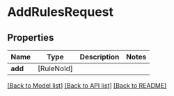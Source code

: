 # AddRulesRequest

## Properties
Name | Type | Description | Notes
------------ | ------------- | ------------- | -------------
**add** | [RuleNoId] |  | 

[[Back to Model list]](../README.md#documentation-for-models) [[Back to API list]](../README.md#documentation-for-api-endpoints) [[Back to README]](../README.md)


